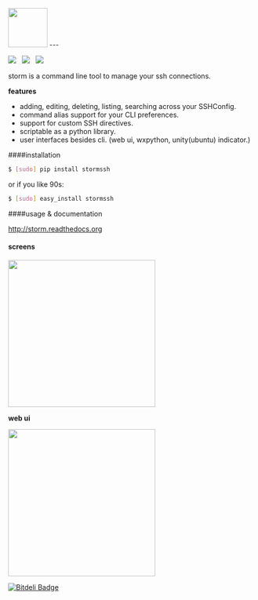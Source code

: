 <img src="https://raw.github.com/emre/storm/master/resources/logos/storm-logo.png" height="80">
---

<img src="https://api.travis-ci.org/emre/storm.png?branch=master"> &nbsp; <img src= "https://pypip.in/v/stormssh/badge.png"> &nbsp; <img src="https://pypip.in/d/stormssh/badge.png">



storm is a command line tool to manage your ssh connections.


**features**
- adding, editing, deleting, listing, searching across your SSHConfig.
- command alias support for your CLI preferences.
- support for custom SSH directives.
- scriptable as a python library.
- user interfaces besides cli. (web ui, wxpython, unity(ubuntu) indicator.)

####installation

```bash
$ [sudo] pip install stormssh
```
or if you like 90s:
```bash
$ [sudo] easy_install stormssh
```

####usage & documentation

<a href='http://storm.readthedocs.org/en/latest/'>http://storm.readthedocs.org</a>

#### screens

<a href="https://raw.github.com/emre/storm/master/resources/screenshot.png"><img src="https://raw.github.com/emre/storm/master/resources/screenshot.png" width=300></a>


**web ui**

<a href="http://i.imgur.com/OZkn89p.png"><img src="http://i.imgur.com/OZkn89p.png" width=300></a>




[![Bitdeli Badge](https://d2weczhvl823v0.cloudfront.net/emre/storm/trend.png)](https://bitdeli.com/free "Bitdeli Badge")
